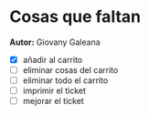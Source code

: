 # Cosas que faltan
 
 **Autor:** Giovany Galeana

- [x] añadir al carrito
- [ ] eliminar cosas del carrito
- [ ] eliminar todo el carrito
- [ ] imprimir el ticket
- [ ] mejorar el ticket